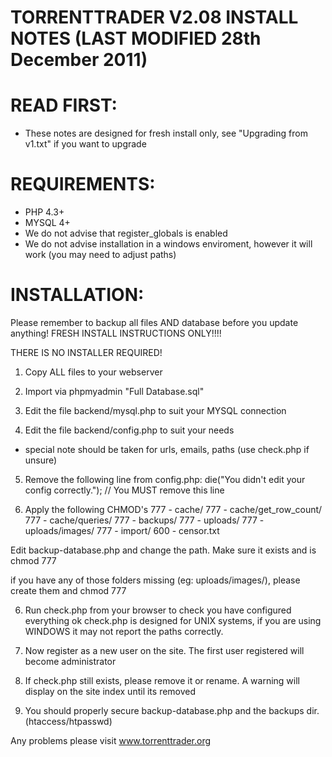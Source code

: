 
TORRENTTRADER V2.08 INSTALL NOTES (LAST MODIFIED 28th December 2011)
===================================================================

READ FIRST:
===========
- These notes are designed for fresh install only, see "Upgrading from v1.txt" if you want to upgrade


REQUIREMENTS:
=============
- PHP 4.3+
- MYSQL 4+
- We do not advise that register_globals is enabled
- We do not advise installation in a windows enviroment, however it will work (you may need to adjust paths)


INSTALLATION:
=============
Please remember to backup all files AND database before you update anything!
FRESH INSTALL INSTRUCTIONS ONLY!!!!

THERE IS NO INSTALLER REQUIRED!

1) Copy ALL files to your webserver

2) Import via phpmyadmin "Full Database.sql"

3) Edit the file backend/mysql.php to suit your MYSQL connection

4) Edit the file backend/config.php to suit your needs
- special note should be taken for urls, emails, paths (use check.php if unsure)

5) Remove the following line from config.php: die("You didn't edit your config correctly."); // You MUST remove this line  

5) Apply the following CHMOD's
777 - cache/
777 - cache/get_row_count/
777 - cache/queries/
777 - backups/
777 - uploads/
777 - uploads/images/
777 - import/
600 - censor.txt

Edit backup-database.php and change the path. Make sure it exists and is chmod 777

if you have any of those folders missing (eg: uploads/images/), please create them and chmod 777

6) Run check.php from your browser to check you have configured everything ok
   check.php is designed for UNIX systems, if you are using WINDOWS it may not report the paths correctly.

7) Now register as a new user on the site.  The first user registered will become administrator

8) If check.php still exists, please remove it or rename.
A warning will display on the site index until its removed

9) You should properly secure backup-database.php and the backups dir. (htaccess/htpasswd)

Any problems please visit www.torrenttrader.org
